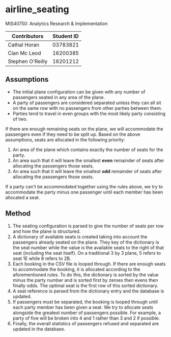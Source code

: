 # airline_seating
MIS40750: Analytics Research &amp; Implementation

| Contributors     | Student ID |
|------------------|------------|
| Cathal Horan     | 03783821   |
| Cian Mc Leod     | 16200385   |
| Stephen O'Reilly | 16201212   |

## Assumptions
* The initial plane configuration can be given with any number of passengers seated in any area of the plane.
* A party of passengers are considered separated unless they can all sit on the same row with no passengers from other parties between them.
* Parties tend to travel in even groups with the most likely party consisting of two. 

If there are enough remaining seats on the plane, we will accommodate the passengers even if they need to be split up. Based on the above assumptions, seats are allocated in the following priority:  
1. An area of the plane which contains exactly the number of seats for the party.  
2. An area such that it will leave the smallest **even** remainder of seats after allocating the passengers those seats.  
3. An area such that it will leave the smallest **odd** remainder of seats after allocating the passengers those seats.  

If a party can't be accommodated together using the rules above, we try to accommodate the party minus one passenger until each member has been allocated a seat.

## Method
1. The seating configuration is parsed to give the number of seats per row and how the plane is structured.  
2. A dictionary of available seats is created taking into account the passengers already seated on the plane. They key of the dictionary is the seat number while the value is the available seats to the right of that seat (including the seat itself). On a traditional 3 by 3 plane, 5 refers to seat 1E while 8 refers to 2B.
3. Each booking in the CSV file is looped through. If there are enough seats to accommodate the booking, it is allocated according to the aforementioned rules. To do this, the dictionary is sorted by the value minus the party number and is sorted first by zeroes then evens then finally odds. The optimal seat is the first row of this sorted dictionary.
4. A seat reference is parsed from the dictionary entry and the database is updated.
5. If passengers must be separated, the booking is looped through until each party member has been given a seat. We try to allocate seats alongside the greatest number of passengers possible. For example, a party of five will be broken into 4 and 1 rather than 3 and 2 if possible.
6. Finally, the overall statistics of passengers refused and separated are updated in the database.
